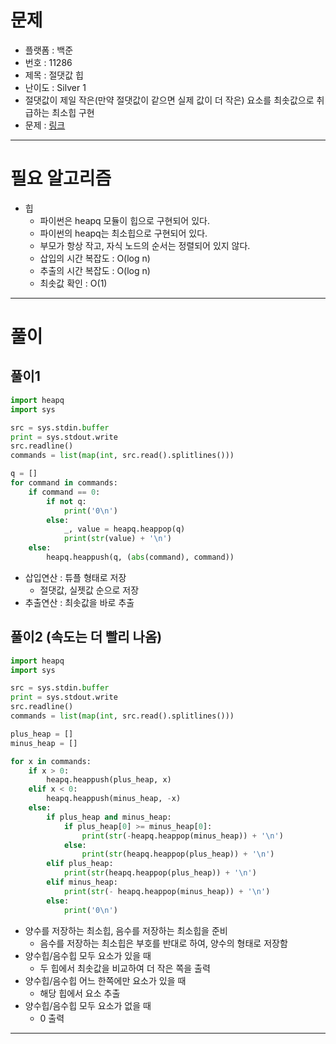 # 문제
- 플랫폼 : 백준
- 번호 : 11286
- 제목 : 절댓값 힙
- 난이도 : Silver 1
- 절댓값이 제일 작은(만약 절댓값이 같으면 실제 값이 더 작은) 요소를 최솟값으로 취급하는 최소힙 구현
- 문제 : <a href="https://www.acmicpc.net/problem/11286" target="_blank">링크</a>

---

# 필요 알고리즘
- 힙
  - 파이썬은 heapq 모듈이 힙으로 구현되어 있다.
  - 파이썬의 heapq는 최소힙으로 구현되어 있다.
  - 부모가 항상 작고, 자식 노드의 순서는 정렬되어 있지 않다.
  - 삽입의 시간 복잡도 : O(log n)
  - 추출의 시간 복잡도 : O(log n)
  - 최솟값 확인 : O(1)

---

# 풀이
## 풀이1
```python
import heapq
import sys

src = sys.stdin.buffer
print = sys.stdout.write
src.readline()
commands = list(map(int, src.read().splitlines()))

q = []
for command in commands:
    if command == 0:
        if not q:
            print('0\n')
        else:
            _, value = heapq.heappop(q)
            print(str(value) + '\n')
    else:
        heapq.heappush(q, (abs(command), command))
```
- 삽입연산 : 튜플 형태로 저장
  - 절댓값, 실젯값 순으로 저장
- 추출연산 : 최솟값을 바로 추출


## 풀이2 (속도는 더 빨리 나옴)
```python
import heapq
import sys

src = sys.stdin.buffer
print = sys.stdout.write
src.readline()
commands = list(map(int, src.read().splitlines()))

plus_heap = []
minus_heap = []

for x in commands:
    if x > 0:
        heapq.heappush(plus_heap, x)
    elif x < 0:
        heapq.heappush(minus_heap, -x)
    else:
        if plus_heap and minus_heap:
            if plus_heap[0] >= minus_heap[0]:
                print(str(-heapq.heappop(minus_heap)) + '\n')
            else:
                print(str(heapq.heappop(plus_heap)) + '\n')
        elif plus_heap:
            print(str(heapq.heappop(plus_heap)) + '\n')
        elif minus_heap:
            print(str(- heapq.heappop(minus_heap)) + '\n')
        else:
            print('0\n')
```
- 양수를 저장하는 최소힙, 음수를 저장하는 최소힙을 준비
  - 음수를 저장하는 최소힙은 부호를 반대로 하여, 양수의 형태로 저장함
- 양수힙/음수힙 모두 요소가 있을 때
  - 두 힙에서 최솟값을 비교하여 더 작은 쪽을 출력
- 양수힙/음수힙 어느 한쪽에만 요소가 있을 때
  - 해당 힙에서 요소 추출
- 양수힙/음수힙 모두 요소가 없을 때
  - 0 출력

---
